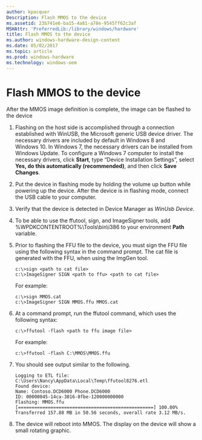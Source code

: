 ```yaml
---
author: kpacquer
Description: Flash MMOS to the device
ms.assetid: 23b741e6-ba15-4a81-a78e-9545ff62c3af
MSHAttr: 'PreferredLib:/library/windows/hardware'
title: Flash MMOS to the device
ms.author: windows-hardware-design-content
ms.date: 05/02/2017
ms.topic: article
ms.prod: windows-hardware
ms.technology: windows-oem
---
```


# Flash MMOS to the device


After the MMOS image definition is complete, the image can be flashed to the device

1.  Flashing on the host side is accomplished through a connection established with WinUSB, the Microsoft generic USB device driver. The necessary drivers are included by default in Windows 8 and Windows 10. In Windows 7, the necessary drivers can be installed from Windows Update. To configure a Windows 7 computer to install the necessary drivers, click **Start**, type “Device Installation Settings”, select **Yes, do this automatically (recommended)**, and then click **Save Changes**.

2.  Put the device in flashing mode by holding the volume up button while powering up the device. After the device is in flashing mode, connect the USB cable to your computer.

3.  Verify that the device is detected in Device Manager as *WinUsb Device*.

4.  To be able to use the ffutool, sign, and ImageSigner tools, add %WPDKCONTENTROOT%\\Tools\\bin\\i386 to your environment **Path** variable.

5.  Prior to flashing the FFU file to the device, you must sign the FFU file using the following syntax in the command prompt. The cat file is generated with the FFU, when using the ImgGen tool.

    ``` syntax
    c:\>sign <path to cat file>
    c:\>ImageSigner SIGN <path to ffu> <path to cat file>
    ```

    For example:

    ``` syntax
    c:\>sign MMOS.cat
    c:\>ImageSigner SIGN MMOS.ffu MMOS.cat
    ```

6.  At a command prompt, run the ffutool command, which uses the following syntax:

    ``` syntax
    c:\>ffutool -flash <path to ffu image file>
    ```

    For example:

    ``` syntax
    c:\>ffutool -flash C:\MMOS\MMOS.ffu
    ```

7.  You should see output similar to the following.

    ``` syntax
    Logging to ETL file: C:\Users\Nancy\AppData\Local\Temp\ffutool8276.etl 
    Found device: 
    Name: Contoso.DCD6000 Phone.DCD6000 
    ID: 00000045-14ca-3016-8fbe-120000000000 
    Flashing: MMOS.ffu 
    [==================================================] 100.00% 
    Transferred 157.88 MB in 50.56 seconds, overall rate 3.12 MB/s.
    ```

8.  The device will reboot into MMOS. The display on the device will show a small rotating graphic.

 

 





